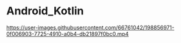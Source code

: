 # Android_Kotlin


https://user-images.githubusercontent.com/66761042/198856971-0f006903-7725-4910-a0b4-db21897f0bc0.mp4

